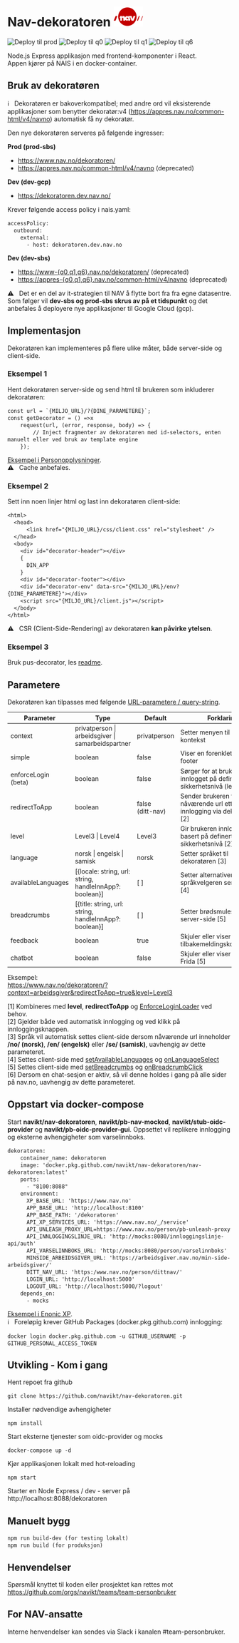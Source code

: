 
# Nav-dekoratoren ![nav.no logo](src/ikoner/meny/NavLogoRod.svg)

![Deploy til prod](https://github.com/navikt/nav-dekoratoren/workflows/Deploy-to-prod/badge.svg)
![Deploy til q0](https://github.com/navikt/nav-dekoratoren/workflows/Deploy-to-q0/badge.svg)
![Deploy til q1](https://github.com/navikt/nav-dekoratoren/workflows/Deploy-to-q1/badge.svg)
![Deploy til q6](https://github.com/navikt/nav-dekoratoren/workflows/Deploy-to-q6/badge.svg)
                     
Node.js Express applikasjon med frontend-komponenter i React.<br>
Appen kjører på NAIS i en docker-container.

## Bruk av dekoratøren

:information_source: &nbsp; Dekoratøren er bakoverkompatibel; med andre ord vil eksisterende applikasjoner som benytter dekoratør:v4 (https://appres.nav.no/common-html/v4/navno) automatisk få ny dekoratør. 

Den nye dekoratøren serveres på følgende ingresser:

**Prod (prod-sbs)**
- https://www.nav.no/dekoratoren/ 
- https://appres.nav.no/common-html/v4/navno (deprecated)

**Dev (dev-gcp)**
- https://dekoratoren.dev.nav.no/

Krever følgende access policy i nais.yaml:
```
accessPolicy:
  outbound:
    external:
      - host: dekoratoren.dev.nav.no
```
**Dev (dev-sbs)**
- [https://www-{q0,q1,q6}.nav.no/dekoratoren/](https://www-q1.nav.no/dekoratoren/) (deprecated)
- [https://appres-{q0,q1,q6}.nav.no/common-html/v4/navno](https://appres-q1.nav.no/common-html/v4/navno) (deprecated)

:warning: &nbsp; Det er en del av it-strategien til NAV å flytte bort fra fra egne datasentre. Som følger vil **dev-sbs og prod-sbs skrus av på et tidspunkt** og det anbefales å deployere nye applikasjoner til Google Cloud (gcp).

## Implementasjon
Dekoratøren kan implementeres på flere ulike måter, både server-side og client-side.

### Eksempel 1
Hent dekoratøren server-side og send html til brukeren som inkluderer dekoratøren:
```
const url = `{MILJO_URL}/?{DINE_PARAMETERE}`;
const getDecorator = () =>x
    request(url, (error, response, body) => {
        // Inject fragmenter av dekoratøren med id-selectors, enten manuelt eller ved bruk av template engine
    });
```
[Eksempel i Personopplysninger](https://github.com/navikt/personopplysninger/blob/master/server/dekorator.js). <br>
:warning: &nbsp; Cache anbefales.

### Eksempel 2

Sett inn noen linjer html og last inn dekoratøren client-side:
```
<html>
  <head>
      <link href="{MILJO_URL}/css/client.css" rel="stylesheet" /> 
  </head>
  <body>
    <div id="decorator-header"></div>
    {
      DIN_APP
    }
    <div id="decorator-footer"></div>
    <div id="decorator-env" data-src="{MILJO_URL}/env?{DINE_PARAMETERE}"></div>
    <script src="{MILJO_URL}/client.js"></script>
  </body>
</html>
```

:warning: &nbsp; CSR (Client-Side-Rendering) av dekoratøren **kan påvirke ytelsen**.

### Eksempel 3
Bruk pus-decorator, les [readme](https://github.com/navikt/pus-decorator).

## Parametere
Dekoratøren kan tilpasses med følgende [URL-parametere / query-string](https://en.wikipedia.org/wiki/Query_string). <br>

| Parameter           | Type                                                        | Default              | Forklaring                                                                          |
| ------------------- |------------------------------------------------------------ |--------------------- | ----------------------------------------------------------------------------------- |
| context             | privatperson \| arbeidsgiver \| samarbeidspartner           | privatperson         | Setter menyen til definert kontekst                                                 |
| simple              | boolean                                                     | false                | Viser en forenklet header og footer                                                 |
| enforceLogin (beta) | boolean                                                     | false                | Sørger for at brukeren er innlogget på definert sikkerhetsnivå (level) [1]          |
| redirectToApp       | boolean                                                     | false <br>(ditt-nav) | Sender brukeren tilbake til nåværende url etter innlogging via dekoratøren [2]      |
| level               | Level3 \| Level4                                            | Level3               | Gir brukeren innloggingsvalg basert på definert sikkerhetsnivå [2]                  |            
| language            | norsk \| engelsk \| samisk                                  | norsk                | Setter språket til dekoratøren [3]                                                  |
| availableLanguages  | [{locale: string, url: string, handleInnApp?: boolean}] | [ ]                  | Setter alternativene til språkvelgeren server-side [4]                               |
| breadcrumbs         | [{title: string, url: string, handleInnApp?: boolean}]  | [ ]                  | Setter brødsmulestien server-side [5]                                                |
| feedback            | boolean                                                     | true                 | Skjuler eller viser tilbakemeldingskomponentet                                      |
| chatbot             | boolean                                                     | false                | Skjuler eller viser Chatbot Frida [5]                                               |
 
Eksempel:<br>
https://www.nav.no/dekoratoren/?context=arbeidsgiver&redirectToApp=true&level=Level3

[1] Kombineres med **level**, **redirectToApp** og [EnforceLoginLoader](https://github.com/navikt/nav-dekoratoren-moduler#readme) ved behov. <br>
[2] Gjelder både ved automatisk innlogging og ved klikk på innloggingsknappen. <br>
[3] Språk vil automatisk settes client-side dersom nåværende url inneholder **/no/ (norsk)**, **/en/ (engelsk)** eller **/se/ (samisk)**, uavhengig av dette parameteret. <br>
[4] Settes client-side med [setAvailableLanguages](https://github.com/navikt/nav-dekoratoren-moduler#readme) og [onLanguageSelect](https://github.com/navikt/nav-dekoratoren-moduler#readme) <br>
[5] Settes client-side med [setBreadcrumbs](https://github.com/navikt/nav-dekoratoren-moduler#readme) og [onBreadcrumbClick](https://github.com/navikt/nav-dekoratoren-moduler#readme) <br>
[6] Dersom en chat-sesjon er aktiv, så vil denne holdes i gang på alle sider på nav.no, uavhengig av dette parameteret.

## Oppstart via docker-compose

Start **navikt/nav-dekoratoren**, **navikt/pb-nav-mocked**, **navikt/stub-oidc-provider** og **navikt/pb-oidc-provider-gui**. Oppsettet vil replikere innlogging og eksterne avhengigheter som varselinnboks.
```
dekoratoren:
    container_name: dekoratoren
    image: 'docker.pkg.github.com/navikt/nav-dekoratoren/nav-dekoratoren:latest'
    ports:
      - "8100:8088"
    environment:
      XP_BASE_URL: 'https://www.nav.no'
      APP_BASE_URL: 'http://localhost:8100'
      APP_BASE_PATH: '/dekoratoren'
      API_XP_SERVICES_URL: 'https://www.nav.no/_/service'
      API_UNLEASH_PROXY_URL=https://www.nav.no/person/pb-unleash-proxy
      API_INNLOGGINGSLINJE_URL: 'http://mocks:8080/innloggingslinje-api/auth'
      API_VARSELINNBOKS_URL: 'http://mocks:8080/person/varselinnboks'
      MINSIDE_ARBEIDSGIVER_URL: 'https://arbeidsgiver.nav.no/min-side-arbeidsgiver/'
      DITT_NAV_URL: 'https:/www.nav.no/person/dittnav/'
      LOGIN_URL: 'http://localhost:5000'
      LOGOUT_URL: 'http://localhost:5000/?logout'
    depends_on:
      - mocks
```
[Eksempel i Enonic XP](https://github.com/navikt/nav-enonicxp/blob/master/docker-compose.yml). <br>
:information_source: &nbsp; Foreløpig krever GitHub Packages (docker.pkg.github.com) innlogging:
``` 
docker login docker.pkg.github.com -u GITHUB_USERNAME -p GITHUB_PERSONAL_ACCESS_TOKEN
```


## Utvikling - Kom i gang
Hent repoet fra github
```
git clone https://github.com/navikt/nav-dekoratoren.git
```
Installer nødvendige avhengigheter
```
npm install
```
Start eksterne tjenester som oidc-provider og mocks
```
docker-compose up -d
```
Kjør applikasjonen lokalt med hot-reloading
```
npm start
```
Starter en Node Express / dev - server på <br> http://localhost:8088/dekoratoren

## Manuelt bygg

```
npm run build-dev (for testing lokalt)
npm run build (for produksjon)
```

## Henvendelser

Spørsmål knyttet til koden eller prosjektet kan rettes mot https://github.com/orgs/navikt/teams/team-personbruker

## For NAV-ansatte

Interne henvendelser kan sendes via Slack i kanalen #team-personbruker.
